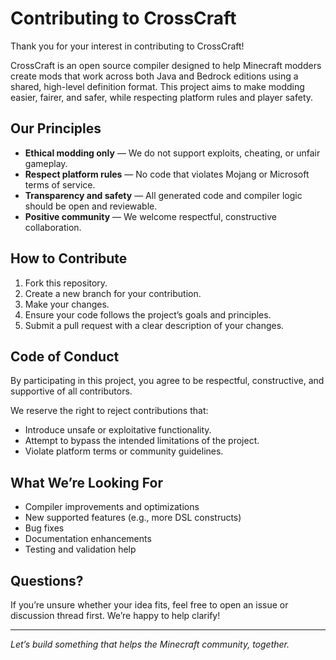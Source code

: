 # Contributing to CrossCraft

Thank you for your interest in contributing to CrossCraft!

CrossCraft is an open source compiler designed to help Minecraft modders create mods that work across both Java and Bedrock editions using a shared, high-level definition format. This project aims to make modding easier, fairer, and safer, while respecting platform rules and player safety.

## Our Principles

- **Ethical modding only** — We do not support exploits, cheating, or unfair gameplay.
- **Respect platform rules** — No code that violates Mojang or Microsoft terms of service.
- **Transparency and safety** — All generated code and compiler logic should be open and reviewable.
- **Positive community** — We welcome respectful, constructive collaboration.

## How to Contribute

1. Fork this repository.
2. Create a new branch for your contribution.
3. Make your changes.
4. Ensure your code follows the project’s goals and principles.
5. Submit a pull request with a clear description of your changes.

## Code of Conduct

By participating in this project, you agree to be respectful, constructive, and supportive of all contributors.

We reserve the right to reject contributions that:
- Introduce unsafe or exploitative functionality.
- Attempt to bypass the intended limitations of the project.
- Violate platform terms or community guidelines.

## What We’re Looking For

- Compiler improvements and optimizations
- New supported features (e.g., more DSL constructs)
- Bug fixes
- Documentation enhancements
- Testing and validation help

## Questions?

If you’re unsure whether your idea fits, feel free to open an issue or discussion thread first. We’re happy to help clarify!

---

*Let’s build something that helps the Minecraft community, together.*
